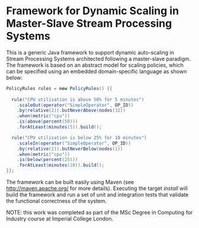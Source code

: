 Framework for Dynamic Scaling in Master-Slave Stream Processing Systems
=======================================================================

This is a generic Java framework to support dynamic auto-scaling in Stream Processing Systems architected following a master-slave paradigm. The framework is based on an abstract model for scaling policies, which can be specified using an embedded domain-specific language as shown below:

```java
PolicyRules rules = new PolicyRules() {{ 
  
  rule("CPU utilisation is above 50% for 5 minutes")
    .scaleOut(operator("SimpleOperator", OP_ID))
    .by(relative(2)).butNeverAbove(nodes(32))
    .when(metric("cpu"))
    .is(above(percent(50)))
    .forAtLeast(minutes(5)).build();

  rule("CPU utilisation is below 25% for 10 minutes")
    .scaleIn(operator("SimpleOperator", OP_ID))
    .by(relative(2)).butNeverBelow(nodes(1))
    .when(metric("cpu"))
    .is(below(percent(25)))
    .forAtLeast(minutes(10)).build();
}};
```

The framework can be built easily using Maven (see http://maven.apache.org/ for more details). Executing the target _install_ will build the framework and run a set of unit and integration tests that validate the functional correctness of the system.

NOTE: this work was completed as part of the MSc Degree in Computing for Industry course at Imperial College London.
